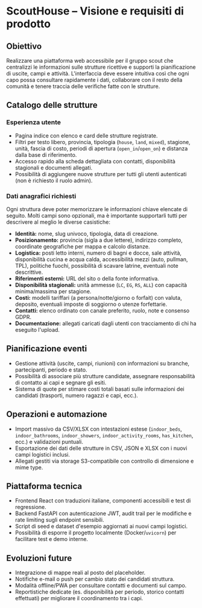 # ScoutHouse – Visione e requisiti di prodotto

## Obiettivo
Realizzare una piattaforma web accessibile per il gruppo scout che centralizzi le
informazioni sulle strutture ricettive e supporti la pianificazione di uscite,
campi e attività. L'interfaccia deve essere intuitiva così che ogni capo possa
consultare rapidamente i dati, collaborare con il resto della comunità e tenere
traccia delle verifiche fatte con le strutture.

## Catalogo delle strutture
### Esperienza utente
- Pagina indice con elenco e card delle strutture registrate.
- Filtri per testo libero, provincia, tipologia (`house`, `land`, `mixed`),
  stagione, unità, fascia di costo, periodi di apertura (`open_in`/`open_on`) e
  distanza dalla base di riferimento.
- Accesso rapido alla scheda dettagliata con contatti, disponibilità stagionali
  e documenti allegati.
- Possibilità di aggiungere nuove strutture per tutti gli utenti autenticati
  (non è richiesto il ruolo admin).

### Dati anagrafici richiesti
Ogni struttura deve poter memorizzare le informazioni chiave elencate di seguito.
Molti campi sono opzionali, ma è importante supportarli tutti per descrivere al
meglio le diverse casistiche:

- **Identità:** nome, slug univoco, tipologia, data di creazione.
- **Posizionamento:** provincia (sigla a due lettere), indirizzo completo,
  coordinate geografiche per mappa e calcolo distanze.
- **Logistica:** posti letto interni, numero di bagni e docce, sale attività,
  disponibilità cucina e acqua calda, accessibilità mezzi (auto, pullman, TPL),
  politiche fuochi, possibilità di scavare latrine, eventuali note descrittive.
- **Riferimenti esterni:** URL del sito o della fonte informativa.
- **Disponibilità stagionali:** unità ammesse (`LC`, `EG`, `RS`, `ALL`) con
  capacità minima/massima per stagione.
- **Costi:** modelli tariffari (a persona/notte/giorno o forfait) con valuta,
  deposito, eventuali imposte di soggiorno o utenze forfettarie.
- **Contatti:** elenco ordinato con canale preferito, ruolo, note e consenso
  GDPR.
- **Documentazione:** allegati caricati dagli utenti con tracciamento di chi ha
  eseguito l'upload.

## Pianificazione eventi
- Gestione attività (uscite, campi, riunioni) con informazioni su branche,
  partecipanti, periodo e stato.
- Possibilità di associare più strutture candidate, assegnare responsabilità di
  contatto ai capi e segnare gli esiti.
- Sistema di quote per stimare costi totali basati sulle informazioni dei
  candidati (trasporti, numero ragazzi e capi, ecc.).

## Operazioni e automazione
- Import massivo da CSV/XLSX con intestazioni estese (`indoor_beds`,
  `indoor_bathrooms`, `indoor_showers`, `indoor_activity_rooms`, `has_kitchen`,
  ecc.) e validazioni puntuali.
- Esportazione dei dati delle strutture in CSV, JSON e XLSX con i nuovi campi
  logistici inclusi.
- Allegati gestiti via storage S3-compatibile con controllo di dimensione e mime
  type.

## Piattaforma tecnica
- Frontend React con traduzioni italiane, componenti accessibili e test di
  regressione.
- Backend FastAPI con autenticazione JWT, audit trail per le modifiche e rate
  limiting sugli endpoint sensibili.
- Script di seed e dataset d'esempio aggiornati ai nuovi campi logistici.
- Possibilità di esporre il progetto localmente (Docker/`uvicorn`) per facilitare
  test e demo interne.

## Evoluzioni future
- Integrazione di mappe reali al posto del placeholder.
- Notifiche e-mail o push per cambio stato dei candidati struttura.
- Modalità offline/PWA per consultare contatti e documenti sul campo.
- Reportistiche dedicate (es. disponibilità per periodo, storico contatti
  effettuati) per migliorare il coordinamento tra i capi.
